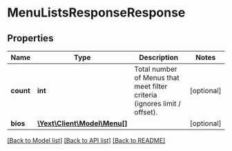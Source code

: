# MenuListsResponseResponse

## Properties
Name | Type | Description | Notes
------------ | ------------- | ------------- | -------------
**count** | **int** | Total number of Menus that meet filter criteria (ignores limit / offset). | [optional] 
**bios** | [**\Yext\Client\Model\Menu[]**](Menu.md) |  | [optional] 

[[Back to Model list]](../README.md#documentation-for-models) [[Back to API list]](../README.md#documentation-for-api-endpoints) [[Back to README]](../README.md)


